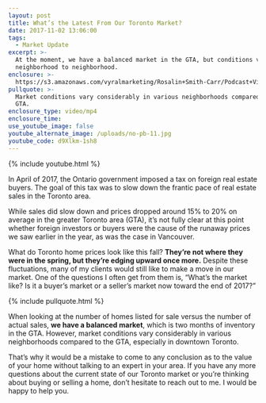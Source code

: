 ```yaml
---
layout: post
title: What’s the Latest From Our Toronto Market?
date: 2017-11-02 13:06:00
tags:
  - Market Update
excerpt: >-
  At the moment, we have a balanced market in the GTA, but conditions vary from
  neighborhood to neighborhood.
enclosure: >-
  https://s3.amazonaws.com/vyralmarketing/Rosalin+Smith-Carr/Podcast+Videos/Whats+the+Latest+From+Our+Toronto+Market%253F.mp4
pullquote: >-
  Market conditions vary considerably in various neighborhoods compared to the
  GTA.
enclosure_type: video/mp4
enclosure_time:
use_youtube_image: false
youtube_alternate_image: /uploads/no-pb-11.jpg
youtube_code: d9Xlkm-1sh8
---
```



{% include youtube.html %}

In April of 2017, the Ontario government imposed a tax on foreign real estate buyers. The goal of this tax was to slow down the frantic pace of real estate sales in the Toronto area.

While sales did slow down and prices dropped around 15% to 20% on average in the greater Toronto area (GTA), it’s not fully clear at this point whether foreign investors or buyers were the cause of the runaway prices we saw earlier in the year, as was the case in Vancouver.

What do Toronto home prices look like this fall? **They’re not where they were in the spring, but they’re edging upward once more.** Despite these fluctuations, many of my clients would still like to make a move in our market. One of the questions I often get from them is, “What’s the market like? Is it a buyer’s market or a seller’s market now toward the end of 2017?”

{% include pullquote.html %}

When looking at the number of homes listed for sale versus the number of actual sales, **we have a balanced market**, which is two months of inventory in the GTA. However, market conditions vary considerably in various neighborhoods compared to the GTA, especially in downtown Toronto.

That’s why it would be a mistake to come to any conclusion as to the value of your home without talking to an expert in your area. If you have any more questions about the current state of our Toronto market or you’re thinking about buying or selling a home, don’t hesitate to reach out to me. I would be happy to help you.